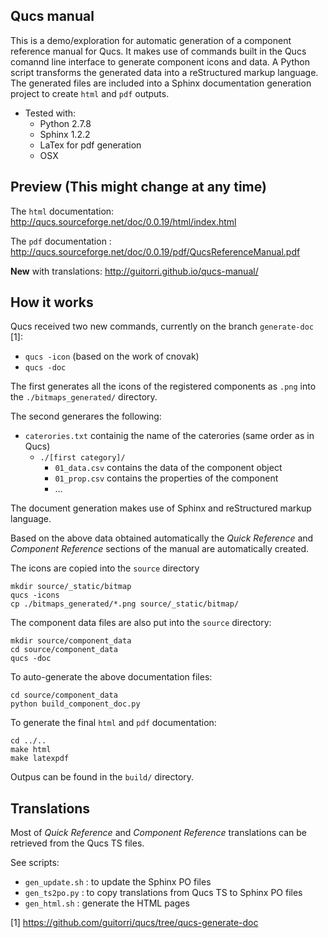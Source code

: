 


## Qucs manual

This is a demo/exploration for automatic generation of a component reference manual for Qucs.
It makes use of commands built in the Qucs comannd line interface to generate component icons and data.
A Python script transforms the generated data into a reStructured markup language.
The generated files are included into a Sphinx documentation generation project to create `html` and `pdf` outputs.


- Tested with:
  - Python 2.7.8
  - Sphinx 1.2.2
  - LaTex for pdf generation
  - OSX

## Preview (This might change at any time)

The `html` documentation: http://qucs.sourceforge.net/doc/0.0.19/html/index.html

The `pdf` documentation : http://qucs.sourceforge.net/doc/0.0.19/pdf/QucsReferenceManual.pdf

**New** with translations: http://guitorri.github.io/qucs-manual/


## How it works

Qucs received two new commands, currently on the branch `generate-doc` [1]:

- `qucs -icon` (based on the work of cnovak)
- `qucs -doc`

The first generates all the icons of the registered components as `.png` into the `./bitmaps_generated/` directory.

The second generares the following:

- `caterories.txt` containig the name of the caterories (same order as in Qucs)
  - `./[first category]/`
    - `01_data.csv` contains the data of the component object
    - `01_prop.csv` contains the properties of the component
    - ...


The document generation makes use of Sphinx and reStructured markup language.

Based on the above data obtained automatically the *Quick Reference* and *Component Reference* sections of the manual are automatically created.

The icons are copied into the `source` directory

    mkdir source/_static/bitmap
    qucs -icons
    cp ./bitmaps_generated/*.png source/_static/bitmap/

The component data files are also put into the `source` directory:

    mkdir source/component_data
    cd source/component_data
    qucs -doc

To auto-generate the above documentation files:

    cd source/component_data
    python build_component_doc.py

To generate the final `html` and `pdf` documentation:

    cd ../..
    make html
    make latexpdf

Outpus can be found in the `build/` directory.

## Translations

Most of *Quick Reference* and *Component Reference* translations can be retrieved from the Qucs TS files.

See scripts:

- `gen_update.sh` : to update the Sphinx PO files
- `gen_ts2po.py` : to copy translations from Qucs TS to Sphinx PO files
- `gen_html.sh`	: generate the HTML pages


[1] https://github.com/guitorri/qucs/tree/qucs-generate-doc

